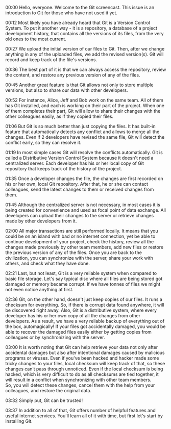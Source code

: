 00:00 Hello, everyone. Welcome to the Git screencast.
This issue is an introduction to Git for those who have not used it yet. 

00:12 Most likely you have already heard that Git is a Version Control System. To put it another way - it is a repository, a database 
of a project development history, that contains all the versions of its files, from the very old ones to the most current.

00:27 We upload the initial version of our files to Git. Then, after we change anything in any of the uploaded files, 
we add the revised version(s). Git will record and keep track of the file's versions.

00:36 The best part of it is that we can always access the repository, review the content, 
and restore any previous version of any of the files. 

00:45 Another great feature is that Git allows not only to store multiple versions, but also to share our data with other developers. 

00:52 For instance, Alice, Jeff and Bob work on the same team. All of them has Git installed, and each is working 
on their part of the project. When one of them completes their part, Git will allow to share their changes with the other 
colleagues easily, as if they copied their files. 

01:06 But Git is so much better than just copying the files. It has built-in feature that automatically detects any conflict 
and allows to merge all the changes. 
Even if 2 developers have revised the same file, Git will detect the conflict early, so they can resolve it. 

01:19 In most simple cases Git will resolve the conflicts automatically. 
Git is called a Distributive Version Control System because it doesn't need a centralized server. 
Each developer has his or her local copy of Git repository that keeps track of the history of the project. 

01:35 Once a developer changes the file, the changes are first recorded on his or her own, local Git repository.
After that, he or she can contact colleagues, send the latest changes to them or received changes from them. 

01:45 Although the centralized server is not necessary, in most cases it is being created for convenience and 
used as focal point of data exchange. 
All developers can upload their changes to the server or retrieve changes made by other developers from it. 

02:00 All major transactions are still performed locally. It means that you could be on an island 
with bad or no internet connection, yet be able to continue development of your project, check the history, 
review all the changes made previously by other team members, add new files or restore the previous version of any of the files. 
Once you are back to the civilization, you can synchronize with the server, share your work with others, and check
what they have done. 

02:21 Last, but not least, Git is a very reliable system when compared to basic file storage. 
Let's say typical disc where all files are being stored got damaged or memory became corrupt. 
If we have tonnes of files we might not even notice anything at first. 

02:36 Git, on the other hand, doesn't just keep copies of our files. It runs a checksum for everything. 
So, if there is corrupt data found anywhere, it will be discovered right away. 
Also, Git is a distributive system, where every developer has his or her own copy of all the changes from other developers. 
As a result, we have a very reliable backup of everything out of the box, automagically! 
If your files got accidentally damaged, you would be able to recover the damaged files easily 
either by getting copies from colleagues or by synchronizing with the server. 

03:00 It is worth noting that Git can help retrieve your data not only after accidental damages but 
also after intentional damages caused by malicious programs or viruses. 
Even if you've been hacked and hacker made some tricky changes to your files, local checksum will keep track of that, 
so these changes can’t pass through unnoticed. 
Even if the local checksum is being hacked, which is very difficult to do as all checksums are tied together, 
it will result in a conflict when synchronizing with other team members.    
So, you will detect these changes, cancel them with the help from your colleagues, and restore the original data.

03:32 Simply put, Git can be trusted! 

03:37 In addition to all of that, Git offers number of helpful features and useful internet services. 
You'll learn all of it with time, but first let's start by installing Git.



